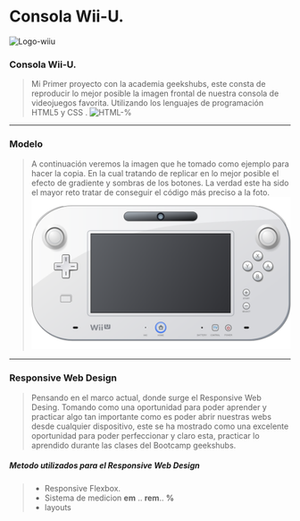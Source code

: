 # Consola Wii-U. 
![Logo-wiiu](http://vignette1.wikia.nocookie.net/fantendo/images/e/e6/Wii_u.png/revision/latest?cb=20110813111917)

### Consola Wii-U.
> Mi Primer proyecto con la academia geekshubs, este consta de reproducir  lo mejor posible la imagen frontal de nuestra consola de videojuegos favorita. Utilizando los lenguajes de programación HTML5 y CSS .
![HTML-%](https://img1.freepng.es/20180503/ygq/kisspng-web-development-html-css3-the-ohana-code-logo-2cpaper-projection-shaded_1660937-html-dropdown-js-5aebd562e66d85.8124523515254050269438.jpg)
***

### Modelo 
>A continuación veremos la imagen que he tomado como ejemplo para hacer la copia. En la cual tratando de replicar en lo mejor posible el efecto de gradiente y sombras de los botones. La verdad este ha sido el mayor reto tratar de conseguir el código más preciso a la foto.
![ejemplo](https://raw.githubusercontent.com/CarlosRQuinteroM/Proyecto-1VideoConsola/master/img/1200px-Wii_U_controller_illustration.svg.png)
***
### Responsive Web Design
>Pensando en el marco actual, donde surge el Responsive Web Desing. Tomando como una oportunidad para poder aprender y practicar algo tan importante como es poder abrir nuestras webs desde cualquier dispositivo, este se ha mostrado como una excelente oportunidad para poder perfeccionar y claro esta, practicar lo aprendido durante las clases del Bootcamp geekshubs.


#####  Metodo utilizados para el Responsive Web Design
> * Responsive Flexbox.
> * Sistema de medicion **em** .. **rem**.. **%**
> * layouts
